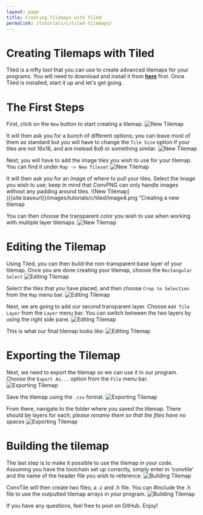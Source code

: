 ```yaml
---
layout: page
title: Creating Tilemaps with Tiled
permalink: /tutorials/c/tiled-tilemaps/
---
```


# Creating Tilemaps with Tiled

Tiled is a nifty tool that you can use to create advanced tilemaps for your programs. You will need to download and install it from [**here**](http://www.mapeditor.org/) first. Once Tiled is installed, start it up and let's get going.

# The First Steps

First, click on the `New` button to start creating a tilemap.
![New Tilemap]({{site.baseurl}}/images/tutorials/c/tiled/image1.png "Creating a new tilemap")

It will then ask you for a bunch of different options; you can leave most of them as standard but you will have to change the `Tile Size` option if your tiles are not 16x16, and are instead 8x8 or something similar.
![New Tilemap]({{site.baseurl}}/images/tutorials/c/tiled/image2.png "Creating a new tilemap")

Next, you will have to add the image tiles you wish to use for your tilemap. You can find it under `Map -> New Tileset`
![New Tilemap]({{site.baseurl}}/images/tutorials/c/tiled/image3.png "Creating a new tilemap")

It will then ask you for an image of where to pull your tiles. Select the image you wish to use; keep in mind that ConvPNG can only handle images without any padding around tiles.
![New Tilemap]({{site.baseurl}}/images/tutorials/c/tiled/image4.png "Creating a new tilemap

You can then choose the transparent color you wish to use when working with multiple layer tilemaps.
![New Tilemap]({{site.baseurl}}/images/tutorials/c/tiled/image5.png "Creating a new tilemap")

# Editing the Tilemap

Using Tiled, you can then build the non-transparent base layer of your tilemap. Once you are done creating your tilemap, choose the `Rectangular Select`
![Editing Tilemap]({{site.baseurl}}/images/tutorials/c/tiled/image6.png "Choosing the rectangular select")

Select the tiles that you have placed, and then choose `Crop to Selection` from the `Map` menu bar.
![Editing Tilemap]({{site.baseurl}}/images/tutorials/c/tiled/crop.png "Crop the tilemap")

Next, we are going to add our second transparent layer. Choose `Add Tile Layer` from the `Layer` menu bar. You can switch between the two layers by using the right side pane.
![Editing Tilemap]({{site.baseurl}}/images/tutorials/c/tiled/image7.png "Choosing 'Add Tile Layer'")

This is what our final tilemap looks like:
![Editing Tilemap]({{site.baseurl}}/images/tutorials/c/tiled/image8.png "Do it and you're cool")

# Exporting the Tilemap

Next, we need to export the tilemap so we can use it in our program. Choose the `Export As...` option from the `File` menu bar.
![Exporting Tilemap]({{site.baseurl}}/images/tutorials/c/tiled/image9.png "Export As...")

Save the tilemap using the `.csv` format.
![Exporting Tilemap]({{site.baseurl}}/images/tutorials/c/tiled/image10.png "JUST DO IT")

From there, navigate to the folder where you saved the tilemap. There should be layers for each; *please rename them so that the files have no spaces*
![Exporting Tilemap]({{site.baseurl}}/images/tutorials/c/tiled/image11.png "Please, please, please rename it. Please.")

# Building the tilemap

The last step is to make it possible to use the tilemap in your code. Assuming you have the toolchain set up correctly, simply enter in 'convtile' and the name of the header file you wish to reference.
![Building Tilemap]({{site.baseurl}}/images/tutorials/c/tiled/image12.png "Awesomeness")

ConvTile will then create two files; a .c and .h file. You can #include the .h file to use the outputted tilemap arrays in your program.
![Building Tilemap]({{site.baseurl}}/images/tutorials/c/tiled/image12.png "#include \"pokemon_tilemaps.h\"")

If you have any questions, feel free to post on GitHub. Enjoy!